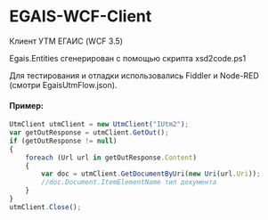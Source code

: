 # EGAIS-WCF-Client
Клиент УТМ ЕГАИС (WCF 3.5)

Egais.Entities сгенерирован с помощью скрипта xsd2code.ps1

Для тестирования и отладки использовались Fiddler и Node-RED (смотри EgaisUtmFlow.json).

#### Пример:
```javascript
UtmClient utmClient = new UtmClient("IUtm2");
var getOutResponse = utmClient.GetOut();
if (getOutResponse != null)
{
    foreach (Url url in getOutResponse.Content)
    {
        var doc = utmClient.GetDocumentByUri(new Uri(url.Uri)); 
        //doc.Document.ItemElementName тип документа
    }
}
utmClient.Close();
```
